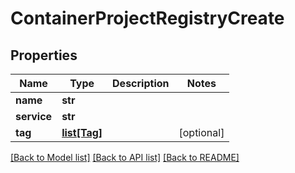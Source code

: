 # ContainerProjectRegistryCreate

## Properties
Name | Type | Description | Notes
------------ | ------------- | ------------- | -------------
**name** | **str** |  | 
**service** | **str** |  | 
**tag** | [**list[Tag]**](Tag.md) |  | [optional] 

[[Back to Model list]](../README.md#documentation-for-models) [[Back to API list]](../README.md#documentation-for-api-endpoints) [[Back to README]](../README.md)


